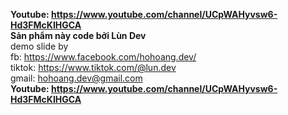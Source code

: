 <b>Youtube: https://www.youtube.com/channel/UCpWAHyvsw6-Hd3FMcKIHGCA</b> <br />
<b>Sản phẩm này code bởi Lùn Dev</b><br/>
demo slide by<br />
fb: https://www.facebook.com/hohoang.dev/ <br />
tiktok: https://www.tiktok.com/@lun.dev <br />
gmail: hohoang.dev@gmail.com <br />
<b>Youtube: https://www.youtube.com/channel/UCpWAHyvsw6-Hd3FMcKIHGCA</b>
